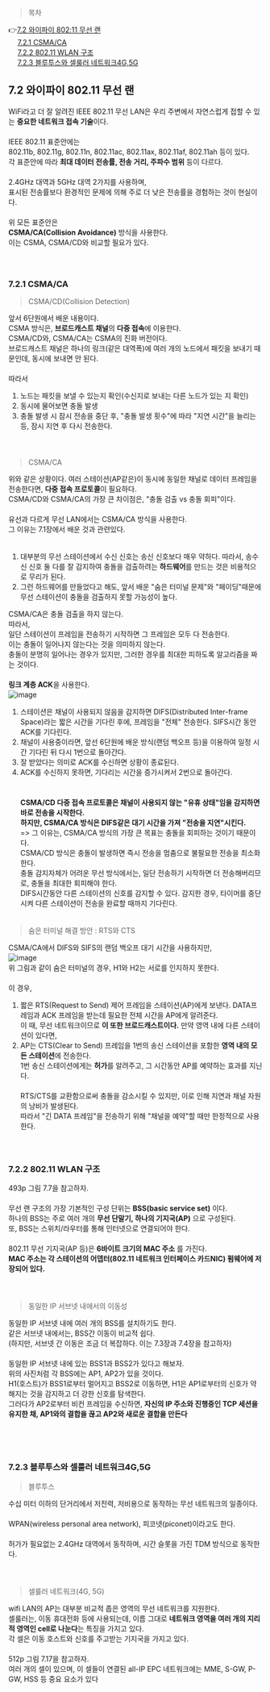 > 목차

👉[7.2 와이파이 802:11 무선 랜](#72-와이파이-80211-무선-랜)　   
　   [7.2.1 CSMA/CA](#721-csmaca)　   　   
　   [7.2.2 802.11 WLAN 구조](#722-80211-wlan-구조)　     
　   [7.2.3 블루투스와 셀룰러 네트워크4G,5G](#723-블루투스와-셀룰러-네트워크4g5g)
　   

## 7.2 와이파이 802.11 무선 랜

WiFi라고 더 잘 알려진 IEEE 802.11 무선 LAN은 우리 주변에서 자연스럽게 접할 수 있는 **중요한 네트워크 접속 기술**이다.　   
　   
IEEE 802.11 표준안에는 　   
802.11b, 802.11g, 802.11n, 802.11ac, 802.11ax, 802.11af, 802.11ah 등이 있다.　   
각 표준안에 따라 **최대 데이터 전송률, 전송 거리, 주파수 범위** 등이 다르다.　   
　   
2.4GHz 대역과 5GHz 대역 2가지를 사용하며,　   
표시된 전송률보다 환경적인 문제에 의해 주로 더 낮은 전송률을 경험하는 것이 현실이다. 　   
　   
위 모든 표준안은　   
**CSMA/CA(Collision Avoidance)** 방식을 사용한다. 　   
이는 CSMA, CSMA/CD와 비교할 필요가 있다.　   
　   
　   
### 7.2.1 CSMA/CA

> CSMA/CD(Collision Detection)

앞서 6단원에서 배운 내용이다.　   
CSMA 방식은, **브로드캐스트 채널**의 **다중 접속**에 이용한다. 　   
CSMA/CD와, CSMA/CA는 CSMA의 진화 버전이다.　   
브로드캐스트 채널은 하나의 링크(같은 대역폭)에 여러 개의 노드에서 패킷을 보내기 때문인데, 동시에 보내면 안 된다.　   
　   
따라서 　   
1. 노드는 패킷을 보낼 수 있는지 확인(수신지로 보내는 다른 노드가 있는 지 확인)　   
2. 동시에 물어보면 충돌 발생　   
3. 충돌 발생 시 잠시 전송을 중단 후, "충돌 발생 횟수"에 따라 "지연 시간"을 늘리는 등, 잠시 지연 후 다시 전송한다.　   
　   
　   
> CSMA/CA

위와 같은 상황이다. 여러 스테이션(AP같은)이 동시에 동일한 채널로 데이터 프레임을 전송한다면, **다중 접속 프로토콜**이 필요하다.　   
CSMA/CD와 CSMA/CA의 가장 큰 차이점은, "충돌 검출 vs 충돌 회피"이다. 　   
　   
유선과 다르게 무선 LAN에서는 CSMA/CA 방식을 사용한다.　   
그 이유는 7.1장에서 배운 것과 관련있다.　   
　   
1. 대부분의 무선 스테이션에서 수신 신호는 송신 신호보다 매우 약하다. 따라서, 송수신 신호 둘 다를 잘 감지하여 충돌을 검출하려는 **하드웨어**를 만드는 것은 비용적으로 무리가 된다.　   
2. 그런 하드웨어를 만들었다고 해도, 앞서 배운 "숨은 터미널 문제"와 "페이딩"때문에 무선 스테이션이 충돌을 검출하지 못할 가능성이 높다.　   

    
CSMA/CA은 충돌 검출을 하지 않는다.　   
따라서,　   
일단 스테이션이 프레임을 전송하기 시작하면 그 프레임은 모두 다 전송한다. 　   
이는 충돌이 일어나지 않는다는 것을 의미하지 않는다.　   
충돌이 분명히 일어나는 경우가 있지만, 그러한 경우를 최대한 피하도록 알고리즘을 짜는 것이다.　   
　   
**링크 계층 ACK**을 사용한다.　   
![image](https://github.com/inpink/CS_Networking_Study/assets/108166692/02d749d8-9fbe-4e74-a7e4-f9b73c856318)　   
1. 스테이션은 채널이 사용되지 않음을 감지하면 DIFS(Distributed Inter-frame Space)라는 짧은 시간을 기다린 후에, 프레임을 "전체" 전송한다. SIFS시간 동안 ACK를 기다린다.　   
2. 채널이 사용중이라면, 앞선 6단원에 배운 방식(랜덤 백오프 등)을 이용하여 일정 시간 기다린 뒤 다시 1번으로 돌아간다.　   
3. 잘 받았다는 의미로 ACK를 수신하면 상황이 종료된다.　   
4. ACK를 수신하지 못하면, 기다리는 시간을 증가시켜서 2번으로 돌아간다.　   
　   
　   
**CSMA/CD 다중 접속 프로토콜은 채널이 사용되지 않는 "유휴 상태"임을 감지하면 바로 전송을 시작한다.**　   
**하지만, CSMA/CA 방식은 DIFS같은 대기 시간을 가져 "전송을 지연"시킨다.**　   
=> 그 이유는, CSMA/CA 방식의 가장 큰 목표는 충돌을 회피하는 것이기 때문이다. 　   
CSMA/CD 방식은 충돌이 발생하면 즉시 전송을 멈춤으로 불필요한 전송을 최소화한다.　   
충돌 감지자체가 어려운 무선 방식에서는, 일단 전송하기 시작하면 더 전송해버리므로, 충돌을 최대한 회피해야 한다.　   
DIFS시간동안 다른 스테이션의 신호를 감지할 수 있다. 감지한 경우, 타이머를 중단시켜 다른 스테이션이 전송을 완료할 때까지 기다린다. 　   
　   
> 숨은 터미널 해결 방안 : RTS와 CTS

CSMA/CA에서 DIFS와 SIFS의 랜덤 백오프 대기 시간을 사용하지만, 　   
![image](https://github.com/inpink/CS_Networking_Study/assets/108166692/504e962b-fdfb-4cf0-8056-2bec25684788)　   
위 그림과 같이 숨은 터미널의 경우, H1와 H2는 서로를 인지하지 못한다.　   
　   
이 경우,　   
1. 짧은 RTS(Request to Send) 제어 프레임을 스테이션(AP)에게 보낸다. DATA프레임과 ACK 프레임을 받는데 필요한 전체 시간을 AP에게 알려준다.　   
  이 때, 무선 네트워크이므로 **이 또한 브로드캐스트이다.** 만약 영역 내에 다른 스테이션이 있다면,    　   
2. AP는 CTS(Clear to Send) 프레임을 1번의 송신 스테이션을 포함한 **영역 내의 모든 스테이션**에 전송한다.　   
   1번 송신 스테이션에게는 **허가**를 알려주고, 그 시간동안 AP를 예약하는 효과를 지닌다. 　   
　   
RTS/CTS를 교환함으로써 충돌을 감소시킬 수 있지만, 이로 인해 지연과 채널 자원의 낭비가 발생된다.　   
따라서 "긴 DATA 프레임"을 전송하기 위해 "채널을 예약"할 때만 한정적으로 사용한다. 　   
　   
　   
### 7.2.2 802.11 WLAN 구조

493p 그림 7.7을 참고하자.　   
　   
무선 랜 구조의 가장 기본적인 구성 단위는 **BSS(basic service set)** 이다. 　   
하나의 BSS는 주로 여러 개의 **무선 단말기, 하나의 기지국(AP)** 으로 구성된다.　   　   
또, BSS는 스위치/라우터를 통해 인터넷으로 연결되어야 한다.　   
　   
802.11 무선 기지국(AP 등)은 **6바이트 크기의 MAC 주소** 를 가진다. 　   
**MAC 주소는 각 스테이션의 어뎁터(802.11 네트워크 인터페이스 카드NIC) 펌웨어에 저장되어 있다.**　   
　   
　   
> 동일한 IP 서브넷 내에서의 이동성

동일한 IP 서브넷 내에 여러 개의 BSS를 설치하기도 한다.　   
같은 서브넷 내에서는, BSS간 이동이 비교적 쉽다. 　   
(하지만, 서브넷 간 이동은 조금 더 복잡하다. 이는 7.3장과 7.4장을 참고하자)　   
　   
동일한 IP 서브넷 내에 있는 BSS1과 BSS2가 있다고 해보자.　   　   
위의 사진처럼 각 BSS에는 AP1, AP2가 있을 것이다. 　   
H1(호스트)가 BSS1로부터 멀어지고 BSS2로 이동하면, H1은 AP1로부터의 신호가 약해지는 것을 감지하고 더 강한 신호를 탐색한다.　   
그러다가 AP2로부터 비컨 프레임을 수신하면, **자신의 IP 주소와 진행중인 TCP 세션을 유지한 채, AP1와의 결합을 끊고 AP2와 새로운 결합을 만든다**　   
　   
　   
　   
### 7.2.3 블루투스와 셀룰러 네트워크4G,5G

> 블루투스

수십 미터 이하의 단거리에서 저전력, 저비용으로 동작하는 무선 네트워크의 일종이다. 　   
WPAN(wireless personal area network), 피코넷(piconet)이라고도 한다.　   
　   
허가가 필요없는 2.4GHz 대역에서 동작하며, 시간 슬롯을 가진 TDM 방식으로 동작한다.　   
　   
　   
> 셀룰러 네트워크(4G, 5G)

wifi LAN의 AP는 대부분 비교적 좁은 영역의 무선 네트워크를 지원한다.　   
셀룰러는, 이동 휴대전화 등에 사용되는데, 이름 그대로 **네트워크 영역을 여러 개의 지리적 영역인 cell로 나눈다**는 특징을 가지고 있다.　   　   
각 셀은 이동 호스트와 신호를 주고받는 기지국을 가지고 있다. 　   
　   
512p 그림 7.17을 참고하자.　   
여러 개의 셀이 있으며, 이 셀들이 연결된 all-IP EPC 네트워크에는 MME, S-GW, P-GW, HSS 등 중요 요소가 있다　   
